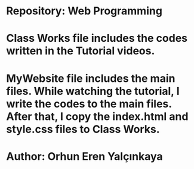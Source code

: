 
# Repository: Web Programming

# Class Works file includes the codes written in the Tutorial videos.

# MyWebsite file includes the main files. While watching the tutorial, I write the codes to the main files. After that, I copy the index.html and style.css files to Class Works.

# Author: Orhun Eren Yalçınkaya
